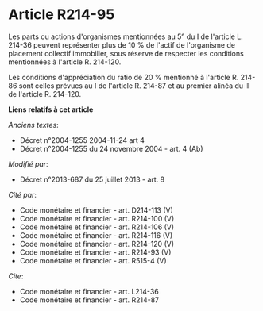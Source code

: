 # Article R214-95

Les parts ou actions d'organismes mentionnées au 5° du I de l'article L. 214-36 peuvent représenter plus de 10 % de l'actif
de l'organisme de placement collectif immobilier, sous réserve de respecter les conditions mentionnées à l'article R.
214-120. 

Les conditions d'appréciation du ratio de 20 % mentionné à l'article R. 214-86 sont celles prévues au I de l'article R.
214-87 et au premier alinéa du II de l'article R. 214-120.

**Liens relatifs à cet article**

_Anciens textes_:

  - Décret n°2004-1255 2004-11-24 art 4
  - Décret n°2004-1255 du 24 novembre 2004 - art. 4 (Ab)

_Modifié par_:

  - Décret n°2013-687 du 25 juillet 2013 - art. 8

_Cité par_:

  - Code monétaire et financier - art. D214-113 (V)
  - Code monétaire et financier - art. R214-100 (V)
  - Code monétaire et financier - art. R214-106 (V)
  - Code monétaire et financier - art. R214-116 (V)
  - Code monétaire et financier - art. R214-120 (V)
  - Code monétaire et financier - art. R214-93 (V)
  - Code monétaire et financier - art. R515-4 (V)

_Cite_:

  - Code monétaire et financier - art. L214-36
  - Code monétaire et financier - art. R214-87
